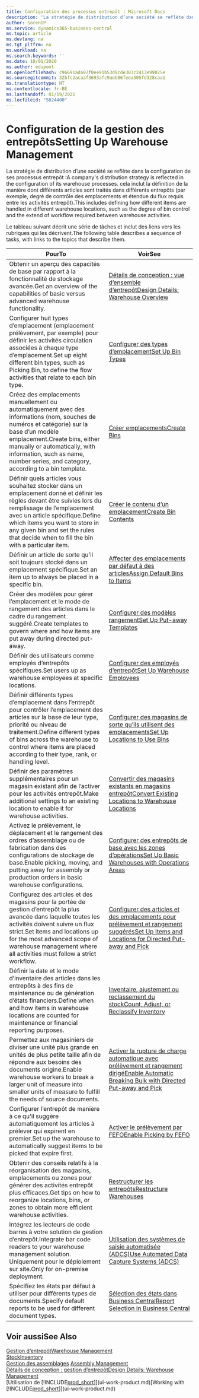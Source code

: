 ```yaml
---
title: Configuration des processus entrepôt | Microsoft Docs
description: 'La stratégie de distribution d’une société se reflète dans la configuration de ses processus entrepôt : cela inclut la définition de la manière dont différents articles sont traités dans différents entrepôts (par exemple, degré de contrôle des emplacements et étendue du flux requis entre les activités entrepôt).'
author: SorenGP
ms.service: dynamics365-business-central
ms.topic: article
ms.devlang: na
ms.tgt_pltfrm: na
ms.workload: na
ms.search.keywords: ''
ms.date: 10/01/2020
ms.author: edupont
ms.openlocfilehash: c96691ada97f0ee91b53d9cde303c2413e99025e
ms.sourcegitcommit: 32bfc2acaaf3693afc9aeb86feea505fd328caa1
ms.translationtype: HT
ms.contentlocale: fr-BE
ms.lasthandoff: 01/19/2021
ms.locfileid: "5024400"
---
```

# <a name="setting-up-warehouse-management"></a><span data-ttu-id="b7dda-104">Configuration de la gestion des entrepôts</span><span class="sxs-lookup"><span data-stu-id="b7dda-104">Setting Up Warehouse Management</span></span>
<span data-ttu-id="b7dda-105">La stratégie de distribution d’une société se reflète dans la configuration de ses processus entrepôt :</span><span class="sxs-lookup"><span data-stu-id="b7dda-105">A company's distribution strategy is reflected in the configuration of its warehouse processes.</span></span> <span data-ttu-id="b7dda-106">cela inclut la définition de la manière dont différents articles sont traités dans différents entrepôts (par exemple, degré de contrôle des emplacements et étendue du flux requis entre les activités entrepôt).</span><span class="sxs-lookup"><span data-stu-id="b7dda-106">This includes defining how different items are handled in different warehouse locations, such as the degree of bin control and the extend of workflow required between warehouse activities.</span></span>  

 <span data-ttu-id="b7dda-107">Le tableau suivant décrit une série de tâches et inclut des liens vers les rubriques qui les décrivent.</span><span class="sxs-lookup"><span data-stu-id="b7dda-107">The following table describes a sequence of tasks, with links to the topics that describe them.</span></span>   

|<span data-ttu-id="b7dda-108">**Pour**</span><span class="sxs-lookup"><span data-stu-id="b7dda-108">**To**</span></span>|<span data-ttu-id="b7dda-109">**Voir**</span><span class="sxs-lookup"><span data-stu-id="b7dda-109">**See**</span></span>|  
|------------|-------------|  
|<span data-ttu-id="b7dda-110">Obtenir un aperçu des capacités de base par rapport à la fonctionnalité de stockage avancée.</span><span class="sxs-lookup"><span data-stu-id="b7dda-110">Get an overview of the capabilities of basic versus advanced warehouse functionality.</span></span>|[<span data-ttu-id="b7dda-111">Détails de conception : vue d’ensemble d’entrepôt</span><span class="sxs-lookup"><span data-stu-id="b7dda-111">Design Details: Warehouse Overview</span></span>](design-details-warehouse-overview.md)|  
|<span data-ttu-id="b7dda-112">Configurer huit types d’emplacement (emplacement prélèvement, par exemple) pour définir les activités circulation associées à chaque type d’emplacement.</span><span class="sxs-lookup"><span data-stu-id="b7dda-112">Set up eight different bin types, such as Picking Bin, to define the flow activities that relate to each bin type.</span></span>|[<span data-ttu-id="b7dda-113">Configurer des types d’emplacement</span><span class="sxs-lookup"><span data-stu-id="b7dda-113">Set Up Bin Types</span></span>](warehouse-how-to-set-up-bin-types.md)|  
|<span data-ttu-id="b7dda-114">Créez des emplacements manuellement ou automatiquement avec des informations (nom, souches de numéros et catégorie) sur la base d’un modèle emplacement.</span><span class="sxs-lookup"><span data-stu-id="b7dda-114">Create bins, either manually or automatically, with information, such as name, number series, and category, according to a bin template.</span></span>|[<span data-ttu-id="b7dda-115">Créer emplacements</span><span class="sxs-lookup"><span data-stu-id="b7dda-115">Create Bins</span></span>](warehouse-how-to-create-individual-bins.md)|  
|<span data-ttu-id="b7dda-116">Définir quels articles vous souhaitez stocker dans un emplacement donné et définir les règles devant être suivies lors du remplissage de l’emplacement avec un article spécifique.</span><span class="sxs-lookup"><span data-stu-id="b7dda-116">Define which items you want to store in any given bin and set the rules that decide when to fill the bin with a particular item.</span></span>|[<span data-ttu-id="b7dda-117">Créer le contenu d’un emplacement</span><span class="sxs-lookup"><span data-stu-id="b7dda-117">Create Bin Contents</span></span>](warehouse-how-to-set-up-bin-contents.md)|  
|<span data-ttu-id="b7dda-118">Définir un article de sorte qu’il soit toujours stocké dans un emplacement spécifique.</span><span class="sxs-lookup"><span data-stu-id="b7dda-118">Set an item up to always be placed in a specific bin.</span></span>|[<span data-ttu-id="b7dda-119">Affecter des emplacements par défaut à des articles</span><span class="sxs-lookup"><span data-stu-id="b7dda-119">Assign Default Bins to Items</span></span>](warehouse-how-to-assign-default-bins-to-items.md)|
|<span data-ttu-id="b7dda-120">Créer des modèles pour gérer l’emplacement et le mode de rangement des articles dans le cadre du rangement suggéré.</span><span class="sxs-lookup"><span data-stu-id="b7dda-120">Create templates to govern where and how items are put away during directed put-away.</span></span>|[<span data-ttu-id="b7dda-121">Configurer des modèles rangement</span><span class="sxs-lookup"><span data-stu-id="b7dda-121">Set Up Put-away Templates</span></span>](warehouse-how-to-set-up-put-away-templates.md)|
|<span data-ttu-id="b7dda-122">Définir des utilisateurs comme employés d’entrepôts spécifiques.</span><span class="sxs-lookup"><span data-stu-id="b7dda-122">Set users up as warehouse employees at specific locations.</span></span>|[<span data-ttu-id="b7dda-123">Configurer des employés d’entrepôt</span><span class="sxs-lookup"><span data-stu-id="b7dda-123">Set Up Warehouse Employees</span></span>](warehouse-how-to-set-up-warehouse-employees.md)|
|<span data-ttu-id="b7dda-124">Définir différents types d’emplacement dans l’entrepôt pour contrôler l’emplacement des articles sur la base de leur type, priorité ou niveau de traitement.</span><span class="sxs-lookup"><span data-stu-id="b7dda-124">Define different types of bins across the warehouse to control where items are placed according to their type, rank, or handling level.</span></span>|[<span data-ttu-id="b7dda-125">Configurer des magasins de sorte qu’ils utilisent des emplacements</span><span class="sxs-lookup"><span data-stu-id="b7dda-125">Set Up Locations to Use Bins</span></span>](warehouse-how-to-set-up-locations-to-use-bins.md)|
|<span data-ttu-id="b7dda-126">Définir des paramètres supplémentaires pour un magasin existant afin de l’activer pour les activités entrepôt.</span><span class="sxs-lookup"><span data-stu-id="b7dda-126">Make additional settings to an existing location to enable it for warehouse activities.</span></span>|[<span data-ttu-id="b7dda-127">Convertir des magasins existants en magasins entrepôt</span><span class="sxs-lookup"><span data-stu-id="b7dda-127">Convert Existing Locations to Warehouse Locations</span></span>](warehouse-how-to-convert-existing-locations-to-warehouse-locations.md)|
|<span data-ttu-id="b7dda-128">Activez le prélèvement, le déplacement et le rangement des ordres d’assemblage ou de fabrication dans des configurations de stockage de base.</span><span class="sxs-lookup"><span data-stu-id="b7dda-128">Enable picking, moving, and putting away for assembly or production orders in basic warehouse configurations.</span></span>|[<span data-ttu-id="b7dda-129">Configurer des entrepôts de base avec les zones d’opérations</span><span class="sxs-lookup"><span data-stu-id="b7dda-129">Set Up Basic Warehouses with Operations Areas</span></span>](warehouse-how-to-set-up-basic-warehouses-with-operations-areas.md)|  
|<span data-ttu-id="b7dda-130">Configurez des articles et des magasins pour la portée de gestion d’entrepôt la plus avancée dans laquelle toutes les activités doivent suivre un flux strict.</span><span class="sxs-lookup"><span data-stu-id="b7dda-130">Set items and locations up for the most advanced scope of warehouse management where all activities must follow a strict workflow.</span></span>|[<span data-ttu-id="b7dda-131">Configurer des articles et des emplacements pour prélèvement et rangement suggérés</span><span class="sxs-lookup"><span data-stu-id="b7dda-131">Set Up Items and Locations for Directed Put-away and Pick</span></span>](warehouse-how-to-set-up-items-for-directed-put-away-and-pick.md)|  
|<span data-ttu-id="b7dda-132">Définir la date et le mode d’inventaire des articles dans les entrepôts à des fins de maintenance ou de génération d’états financiers.</span><span class="sxs-lookup"><span data-stu-id="b7dda-132">Define when and how items in warehouse locations are counted for maintenance or financial reporting purposes.</span></span>|[<span data-ttu-id="b7dda-133">Inventaire, ajustement ou reclassement du stock</span><span class="sxs-lookup"><span data-stu-id="b7dda-133">Count, Adjust, or Reclassify Inventory</span></span>](inventory-how-count-adjust-reclassify.md)|
|<span data-ttu-id="b7dda-134">Permettez aux magasiniers de diviser une unité plus grande en unités de plus petite taille afin de répondre aux besoins des documents origine.</span><span class="sxs-lookup"><span data-stu-id="b7dda-134">Enable warehouse workers to break a larger unit of measure into smaller units of measure to fulfill the needs of source documents.</span></span>|[<span data-ttu-id="b7dda-135">Activer la rupture de charge automatique avec prélèvement et rangement dirigé</span><span class="sxs-lookup"><span data-stu-id="b7dda-135">Enable Automatic Breaking Bulk with Directed Put-away and Pick</span></span>](warehouse-enable-automatic-breaking-bulk-with-directed-put-away-and-pick.md)|  
|<span data-ttu-id="b7dda-136">Configurer l’entrepôt de manière à ce qu’il suggère automatiquement les articles à prélever qui expirent en premier.</span><span class="sxs-lookup"><span data-stu-id="b7dda-136">Set up the warehouse to automatically suggest items to be picked that expire first.</span></span>|[<span data-ttu-id="b7dda-137">Activer le prélèvement par FEFO</span><span class="sxs-lookup"><span data-stu-id="b7dda-137">Enable Picking by FEFO</span></span>](warehouse-picking-by-fefo.md)|
|<span data-ttu-id="b7dda-138">Obtenir des conseils relatifs à la réorganisation des magasins, emplacements ou zones pour générer des activités entrepôt plus efficaces.</span><span class="sxs-lookup"><span data-stu-id="b7dda-138">Get tips on how to reorganize locations, bins, or zones to obtain more efficient warehouse activities.</span></span>|[<span data-ttu-id="b7dda-139">Restructurer les entrepôts</span><span class="sxs-lookup"><span data-stu-id="b7dda-139">Restructure Warehouses</span></span>](warehouse-how-to-restructure-warehouses.md)|
|<span data-ttu-id="b7dda-140">Intégrez les lecteurs de code barres à votre solution de gestion d’entrepôt.</span><span class="sxs-lookup"><span data-stu-id="b7dda-140">Integrate bar code readers to your warehouse management solution.</span></span> <span data-ttu-id="b7dda-141">Uniquement pour le déploiement sur site.</span><span class="sxs-lookup"><span data-stu-id="b7dda-141">Only for on-premise deployment.</span></span>|[<span data-ttu-id="b7dda-142">Utilisation des systèmes de saisie automatisée (ADCS)</span><span class="sxs-lookup"><span data-stu-id="b7dda-142">Use Automated Data Capture Systems (ADCS)</span></span>](warehouse-use-automated-data-capture-systems-adcs.md)|
|<span data-ttu-id="b7dda-143">Spécifiez les états par défaut à utiliser pour différents types de documents.</span><span class="sxs-lookup"><span data-stu-id="b7dda-143">Specify default reports to be used for different document types.</span></span>|[<span data-ttu-id="b7dda-144">Sélection des états dans Business Central</span><span class="sxs-lookup"><span data-stu-id="b7dda-144">Report Selection in Business Central</span></span>](across-report-selections.md)|

## <a name="see-also"></a><span data-ttu-id="b7dda-145">Voir aussi</span><span class="sxs-lookup"><span data-stu-id="b7dda-145">See Also</span></span>  
[<span data-ttu-id="b7dda-146">Gestion d’entrepôt</span><span class="sxs-lookup"><span data-stu-id="b7dda-146">Warehouse Management</span></span>](warehouse-manage-warehouse.md)  
[<span data-ttu-id="b7dda-147">Stock</span><span class="sxs-lookup"><span data-stu-id="b7dda-147">Inventory</span></span>](inventory-manage-inventory.md)  
<span data-ttu-id="b7dda-148">[Gestion des assemblages](assembly-assemble-items.md)  </span><span class="sxs-lookup"><span data-stu-id="b7dda-148">[Assembly Management](assembly-assemble-items.md)  </span></span>  
[<span data-ttu-id="b7dda-149">Détails de conception : gestion d’entrepôt</span><span class="sxs-lookup"><span data-stu-id="b7dda-149">Design Details: Warehouse Management</span></span>](design-details-warehouse-management.md)  
<span data-ttu-id="b7dda-150">[Utilisation de [!INCLUDE[prod_short](includes/prod_short.md)]](ui-work-product.md)</span><span class="sxs-lookup"><span data-stu-id="b7dda-150">[Working with [!INCLUDE[prod_short](includes/prod_short.md)]](ui-work-product.md)</span></span>
